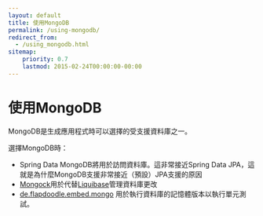 ```yaml
---
layout: default
title: 使用MongoDB
permalink: /using-mongodb/
redirect_from:
  - /using_mongodb.html
sitemap:
    priority: 0.7
    lastmod: 2015-02-24T00:00:00-00:00
---
```


# <i class="fa fa-leaf"></i> 使用MongoDB

MongoDB是生成應用程式時可以選擇的受支援資料庫之一。

選擇MongoDB時：

*   Spring Data MongoDB將用於訪問資料庫。這非常接近Spring Data JPA，這就是為什麼MongoDB支援非常接近（預設）JPA支援的原因
*   [Mongock](https://www.mongock.io)用於代替[Liquibase](http://www.liquibase.org/)管理資料庫更改
*   [de.flapdoodle.embed.mongo](https://github.com/flapdoodle-oss/de.flapdoodle.embed.mongo) 用於執行資料庫的記憶體版本以執行單元測試。

<br/><br/><br/><br/><br/>